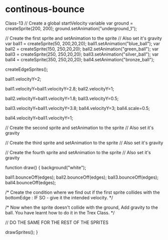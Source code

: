 # continous-bounce
Class-13
// Create a global startVelocity variable
var ground = createSprite(200, 200);
ground.setAnimation("underground_1");



// Create the first sprite and setAnimation to the sprite
// Also set it's gravity
var ball1 = createSprite(50, 200,20,20);
ball1.setAnimation("blue_ball");
var ball2 = createSprite(150, 250,20,20);
ball2.setAnimation("green_ball");
var ball3 = createSprite(250, 250,20,20);
ball3.setAnimation("silver_ball");
var ball4 = createSprite(350, 250,20,20);
ball4.setAnimation("bronze_ball");

createEdgeSprites();

ball1.velocityY=2;


ball1.velocityY=ball1.velocityY=2.8;
ball2.velocityY=1;


ball2.velocityY=ball1.velocityY=1.8;
ball3.velocityY=0.5;


ball3.velocityY=ball1.velocityY=3.8;
ball4.velocityY=3;
ball4.scale=0.5;

ball4.velocityY=ball1.velocityY=1;


// Create the second sprite and setAnimation to the sprite
// Also set it's gravity


// Create the third sprite and setAnimation to the sprite
// Also set it's gravity


// Create the fourth sprite and setAnimation to the sprite
// Also set it's gravity



function draw() {
  background("white");
  
  
   ball1.bounceOff(edges);
   ball2.bounceOff(edges);
   ball3.bounceOff(edges);
   ball4.bounceOff(edges);
  
  /* 
    Create the condition where we find out if the first sprite collides
    with the bottomEdge :
      IF SO - give it the intended velocity.
  */
  
    
    
    
    
  
  
  
  
  
  
  /* 
    Now when the sprite doesn't collide with the ground,
    Add gravity to the ball.
    You have learnt how to do it in the Trex Class.
  */
 
 
 
 
  
  // DO THE SAME FOR THE REST OF THE SPRITES
  
  
  
  
  drawSprites();
}
